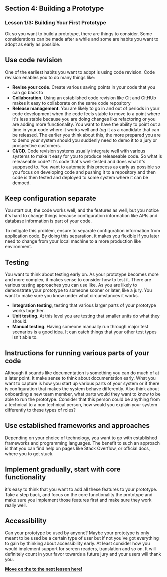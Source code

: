 ## Section 4: Building a Prototype
### Lesson 1/3: Building Your First Prototype

Ok so you want to build a prototype, there are things to consider. Some considerations can be made after a while and some are habits you want to adopt as early as possible.

## Use code revision

One of the earliest habits you want to adopt is using code revision. Code revision enables you to do many things like:

- **Revise your code**. Create various saving points in your code that you can go back to
- **Collaboration**. Using an established code revision like Git and GitHUb makes it easy to collaborate on the same code repository
- **Release management**. You are likely to go in and out of periods in your code development when the code feels stable to move to a point where it's less stable because you are doing changes like refactoring or you are adding more functionality. You want to have the ability to point out a time in your code where it works well and _tag_ it as a candidate that can be released. The earlier you think about this, the more prepared you are to demo your system should you suddenly need to demo it to a jury or prospective customers.
- **CI/CD**. Code revision systems usually integrate well with various systems to make it easy for you to produce releaseable code. So what is releaseable code? It's code that's well-tested and does what it's supposed to. You want to automate this process as early as possible so you focus on developing code and pushing it to a repository and then code is then tested and deployed to some system where it can be demoed. 

## Keep configuration separate

You start out, the code works well, and the features as well, but you notice it's hard to change things because configuration information like APIs and database information is part of your code.

To mitigate this problem, ensure to separate configuration information from application code. By doing this separation, it makes you flexible if you later need to change from your local machine to a more production like environment.

## Testing

You want to think about testing early on. As your prototype becomes more and more complex, it makes sense to consider how to test it. There are various testing approaches you can use like. As you are likely to demonstrate your prototype to someone sooner or later, like a jury. You want to make sure you know under what circumstances it works.

- **Integration testing**, testing that various larger parts of your prototype works together.
- **Unit testing**. At this level you are testing that smaller units do what they should.
- **Manual testing**. Having someone manually run through major test scenarios is a good idea. It can catch things that your other test types isn't able to.

## Instructions for running various parts of your code

Although it sounds like documentation is something you can do much of at a later point. It make sense to think about documentation early. What you want to capture is how you start up various parts of your system or if there is configuration that makes the system behave differently. Also think about onboarding a new team member, what parts would they want to know to be able to run the prototype. Consider that this person could be anything from a technical to a non technical person, how would you explain your system differently to these types of roles?

## Use established frameworks and approaches

Depending on your choice of technology, you want to go with established frameworks and programming languages. The benefit to such an approach is that you can find help on pages like Stack Overflow, or official docs, where you to get stuck. 

## Implement gradually, start with core functionality

it's easy to think that you want to add all these features to your prototype. Take a step back, and focus on the core functionality the prototype and make sure you implement those features first and make sure they work really well.

## Accessibility

Can your prototype be used by anyone? Maybe your prototype is only meant to be used be a certain type of user but if not you've got everything to gain by thinking about accessibility early. At least consider how you would implement support for screen readers, translation and so on. It will definitely count in your favor towards a future jury and your users will thank you.

[**Move on the to the next lesson here!**](../2.Getting-Prototype-Feedback/README.md)

